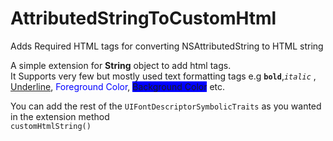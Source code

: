 # AttributedStringToCustomHtml
<p>Adds Required HTML tags for converting NSAttributedString to HTML string</p>

<p>A simple extension for <b>String</b> object to add html tags. </br>It Supports very few but mostly used text formatting tags e.g
<code><b>bold</b></code>,<code><i>italic</i></code> , <u>Underline</u>, <span style="color:blue">Foreground Color</span>, <span style="background-color:blue">Background Color</span> etc.</p>


<p>You can add the rest of the <code>UIFontDescriptorSymbolicTraits</code> as you wanted in the extension method <code>
customHtmlString()</code></p>
